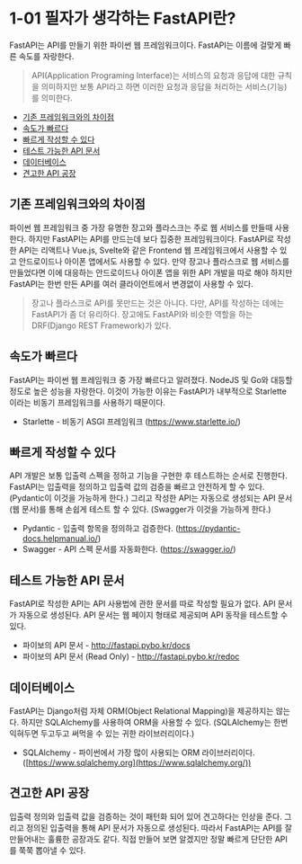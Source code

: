 # **1-01 필자가 생각하는 FastAPI란?**

FastAPI는 API를 만들기 위한 파이썬 웹 프레임워크이다. FastAPI는 이름에 걸맞게 빠른 속도를 자랑한다.

> API(Application Programing Interface)는 서비스의 요청과 응답에 대한 규칙을 의미하지만 보통 API라고 하면 이러한 요청과 응답을 처리하는 서비스(기능)를 의미한다.
> 
- [기존 프레임워크와의 차이점](https://wikidocs.net/175092#_1)
- [속도가 빠르다](https://wikidocs.net/175092#_2)
- [빠르게 작성할 수 있다](https://wikidocs.net/175092#_3)
- [테스트 가능한 API 문서](https://wikidocs.net/175092#api)
- [데이터베이스](https://wikidocs.net/175092#_4)
- [견고한 API 공장](https://wikidocs.net/175092#api_1)

## **기존 프레임워크와의 차이점**

파이썬 웹 프레임워크 중 가장 유명한 장고와 플라스크는 주로 웹 서비스를 만들때 사용한다. 하지만 FastAPI는 API를 만드는데 보다 집중한 프레임워크이다. FastAPI로 작성한 API는 리액트나 Vue.js, Svelte와 같은 Frontend 웹 프레임워크에서 사용할 수 있고 안드로이드나 아이폰 앱에서도 사용할 수 있다. 만약 장고나 플라스크로 웹 서비스를 만들었다면 이에 대응하는 안드로이드나 아이폰 앱을 위한 API 개발을 따로 해야 하지만 FastAPI는 한번 만든 API를 여러 클라이언트에서 변경없이 사용할 수 있다.

> 장고나 플라스크로 API를 못만드는 것은 아니다. 다만, API를 작성하는 데에는 FastAPI가 좀 더 유리하다. 장고에도 FastAPI와 비슷한 역할을 하는 DRF(Django REST Framework)가 있다.
> 

## **속도가 빠르다**

FastAPI는 파이썬 웹 프레임워크 중 가장 빠르다고 알려졌다. NodeJS 및 Go와 대등할 정도로 높은 성능을 자랑한다. 이것이 가능한 이유는 FastAPI가 내부적으로 Starlette이라는 비동기 프레임워크를 사용하기 때문이다.

- Starlette - 비동기 ASGI 프레임워크 (https://www.starlette.io/)

## **빠르게 작성할 수 있다**

API 개발은 보통 입출력 스펙을 정하고 기능을 구현한 후 테스트하는 순서로 진행한다. FastAPI는 입출력을 정의하고 입출력 값의 검증을 빠르고 안전하게 할 수 있다. (Pydantic이 이것을 가능하게 한다.) 그리고 작성한 API는 자동으로 생성되는 API 문서(웹 문서)를 통해 손쉽게 테스트 할 수 있다. (Swagger가 이것을 가능하게 한다.)

- Pydantic - 입출력 항목을 정의하고 검증한다. (https://pydantic-docs.helpmanual.io/)
- Swagger - API 스펙 문서를 자동화한다. (https://swagger.io/)

## **테스트 가능한 API 문서**

FastAPI로 작성한 API는 API 사용법에 관한 문서를 따로 작성할 필요가 없다. API 문서가 자동으로 생성된다. API 문서는 웹 페이지 형태로 제공되며 API 동작을 테스트할 수 있다.

- 파이보의 API 문서 - http://fastapi.pybo.kr/docs
- 파이보의 API 문서 (Read Only) - http://fastapi.pybo.kr/redoc

## **데이터베이스**

FastAPI는 Django처럼 자체 ORM(Object Relational Mapping)을 제공하지는 않는다. 하지만 SQLAlchemy를 사용하여 ORM을 사용할 수 있다. (SQLAlchemy는 한번 익혀두면 두고두고 써먹을 수 있는 귀한 라이브러리이다.)

- SQLAlchemy - 파이썬에서 가장 많이 사용되는 ORM 라이브러리이다. ([https://www.sqlalchemy.org](https://www.sqlalchemy.org/))

## **견고한 API 공장**

입출력 정의와 입출력 값을 검증하는 것이 패턴화 되어 있어 견고하다는 인상을 준다. 그리고 정의된 입출력을 통해 API 문서가 자동으로 생성된다. 따라서 FastAPI는 API를 잘 만들어내는 훌륭한 공장과도 같다. 직접 만들어 보면 알겠지만 정말 빠르게 단단한 API를 쭉쭉 뽑아낼 수 있다.